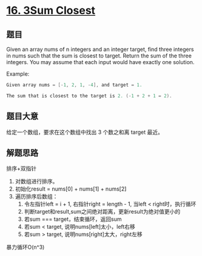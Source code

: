 # [16. 3Sum Closest](https://leetcode.com/problems/3sum-closest/)

## 题目

Given an array nums of n integers and an integer target, find three integers in nums such that the sum is closest to target. Return the sum of the three integers. You may assume that each input would have exactly one solution.

Example:

```c
Given array nums = [-1, 2, 1, -4], and target = 1.

The sum that is closest to the target is 2. (-1 + 2 + 1 = 2).
```

## 题目大意

给定一个数组，要求在这个数组中找出 3 个数之和离 target 最近。

## 解题思路
排序+双指针
1. 对数组进行排序。
2. 初始化result = nums[0] + nums[1] + nums[2]
3. 遍历排序后数组：
   1. 令左指针left = i + 1, 右指针right = length - 1, 当left < right时，执行循环
   2. 判断target和result,sum之间绝对距离，更新result为绝对值更小的
   3. 若sum === target，结束循环，返回sum
   4. 若sum < target, 说明nums[left]太小，left右移
   5. 若sum > target, 说明nums[right]太大，right左移


暴力循环O(n^3)